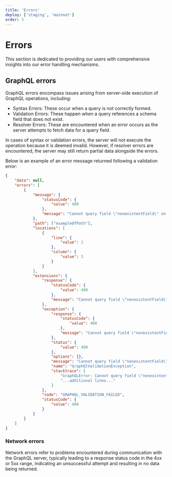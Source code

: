 ```yaml
---
title: 'Errors'
deploy: ['staging', 'mainnet']
order: 3
---
```


# Errors

This section is dedicated to providing our users with comprehensive insights into our error handling mechanisms.

## GraphQL errors

GraphQL errors encompass issues arising from server-side execution of GraphQL operations, including:

-   Syntax Errors: These occur when a query is not correctly formed.
-   Validation Errors: These happen when a query references a schema field that does not exist.
-   Resolver Errors: These are encountered when an error occurs as the server attempts to fetch data for a query field.

In cases of syntax or validation errors, the server will not execute the operation because it is deemed invalid. However, if resolver errors are encountered, the server may still return partial data alongside the errors.

Below is an example of an error message returned following a validation error:

```json
{
    "data": null,
    "errors": [
        {
            "message": {
                "statusCode": {
                    "value": 400
                },
                "message": "Cannot query field \"nonexistentField\" on type \"Query\"."
            },
            "path": ["exampleOfPath"],
            "locations": [
                {
                    "line": {
                        "value": 2
                    },
                    "column": {
                        "value": 3
                    }
                }
            ],
            "extensions": {
                "response": {
                    "statusCode": {
                        "value": 400
                    },
                    "message": "Cannot query field \"nonexistentField\" on type \"Query\"."
                },
                "exception": {
                    "response": {
                        "statusCode": {
                            "value": 400
                        },
                        "message": "Cannot query field \"nonexistentField\" on type \"Query\"."
                    },
                    "status": {
                        "value": 400
                    },
                    "options": {},
                    "message": "Cannot query field \"nonexistentField\" on type \"Query\".",
                    "name": "GraphQlValidationException",
                    "stacktrace": [
                        "GraphQLError: Cannot query field \"nonexistentField\" on type \"Query\".",
                        "...additional lines..."
                    ]
                },
                "code": "GRAPHQL_VALIDATION_FAILED",
                "statusCode": {
                    "value": 400
                }
            }
        }
    ]
}
```

### Network errors

Network errors refer to problems encountered during communication with the GraphQL server, typically leading to a response status code in the 4xx or 5xx range, indicating an unsuccessful attempt and resulting in no data being returned.
